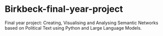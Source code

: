 # Birkbeck-final-year-project
Final year project: Creating, Visualising and Analysing Semantic Networks based on Political Text using Python and Large Language Models.
